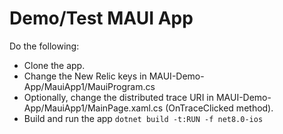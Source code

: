 # Demo/Test MAUI App

Do the following:
- Clone the app.
- Change the New Relic keys in MAUI-Demo-App/MauiApp1/MauiProgram.cs
- Optionally, change the distributed trace URI in MAUI-Demo-App/MauiApp1/MainPage.xaml.cs (OnTraceClicked method).
- Build and run the app `dotnet build -t:RUN -f net8.0-ios`
